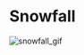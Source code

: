 # Snowfall

![snowfall_gif](https://user-images.githubusercontent.com/111382157/215804049-ffdcf2df-7bab-4f34-b4d8-a0fafe137c8e.gif)
